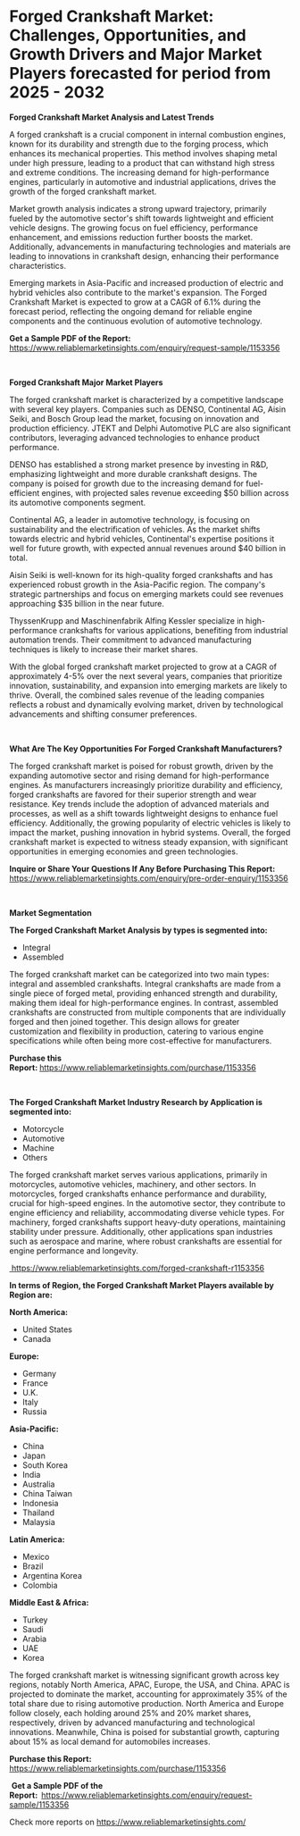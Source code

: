 <p><h1>Forged Crankshaft Market: Challenges, Opportunities, and Growth Drivers and Major Market Players forecasted for period from 2025 - 2032</h1></p><p><strong>Forged Crankshaft Market Analysis and Latest Trends</strong></p>
<p><p>A forged crankshaft is a crucial component in internal combustion engines, known for its durability and strength due to the forging process, which enhances its mechanical properties. This method involves shaping metal under high pressure, leading to a product that can withstand high stress and extreme conditions. The increasing demand for high-performance engines, particularly in automotive and industrial applications, drives the growth of the forged crankshaft market.</p><p>Market growth analysis indicates a strong upward trajectory, primarily fueled by the automotive sector's shift towards lightweight and efficient vehicle designs. The growing focus on fuel efficiency, performance enhancement, and emissions reduction further boosts the market. Additionally, advancements in manufacturing technologies and materials are leading to innovations in crankshaft design, enhancing their performance characteristics.</p><p>Emerging markets in Asia-Pacific and increased production of electric and hybrid vehicles also contribute to the market's expansion. The Forged Crankshaft Market is expected to grow at a CAGR of 6.1% during the forecast period, reflecting the ongoing demand for reliable engine components and the continuous evolution of automotive technology.</p></p>
<p><strong>Get a Sample PDF of the Report:&nbsp;</strong> <a href="https://www.reliablemarketinsights.com/enquiry/request-sample/1153356?utm_campaign=2287&utm_medium=2&utm_source=Github&utm_content=ia&utm_term=19022025&utm_id=forged-crankshaft">https://www.reliablemarketinsights.com/enquiry/request-sample/1153356</a></p>
<p>&nbsp;</p>
<p><strong>Forged Crankshaft Major Market Players</strong></p>
<p><p>The forged crankshaft market is characterized by a competitive landscape with several key players. Companies such as DENSO, Continental AG, Aisin Seiki, and Bosch Group lead the market, focusing on innovation and production efficiency. JTEKT and Delphi Automotive PLC are also significant contributors, leveraging advanced technologies to enhance product performance.</p><p>DENSO has established a strong market presence by investing in R&D, emphasizing lightweight and more durable crankshaft designs. The company is poised for growth due to the increasing demand for fuel-efficient engines, with projected sales revenue exceeding $50 billion across its automotive components segment.</p><p>Continental AG, a leader in automotive technology, is focusing on sustainability and the electrification of vehicles. As the market shifts towards electric and hybrid vehicles, Continental's expertise positions it well for future growth, with expected annual revenues around $40 billion in total.</p><p>Aisin Seiki is well-known for its high-quality forged crankshafts and has experienced robust growth in the Asia-Pacific region. The company's strategic partnerships and focus on emerging markets could see revenues approaching $35 billion in the near future.</p><p>ThyssenKrupp and Maschinenfabrik Alfing Kessler specialize in high-performance crankshafts for various applications, benefiting from industrial automation trends. Their commitment to advanced manufacturing techniques is likely to increase their market shares.</p><p>With the global forged crankshaft market projected to grow at a CAGR of approximately 4-5% over the next several years, companies that prioritize innovation, sustainability, and expansion into emerging markets are likely to thrive. Overall, the combined sales revenue of the leading companies reflects a robust and dynamically evolving market, driven by technological advancements and shifting consumer preferences.</p></p>
<p>&nbsp;</p>
<p><strong>What Are The Key Opportunities For Forged Crankshaft Manufacturers?</strong></p>
<p><p>The forged crankshaft market is poised for robust growth, driven by the expanding automotive sector and rising demand for high-performance engines. As manufacturers increasingly prioritize durability and efficiency, forged crankshafts are favored for their superior strength and wear resistance. Key trends include the adoption of advanced materials and processes, as well as a shift towards lightweight designs to enhance fuel efficiency. Additionally, the growing popularity of electric vehicles is likely to impact the market, pushing innovation in hybrid systems. Overall, the forged crankshaft market is expected to witness steady expansion, with significant opportunities in emerging economies and green technologies.</p></p>
<p><strong>Inquire or Share Your Questions If Any Before Purchasing This Report:</strong> <a href="https://www.reliablemarketinsights.com/enquiry/pre-order-enquiry/1153356?utm_campaign=2287&utm_medium=2&utm_source=Github&utm_content=ia&utm_term=19022025&utm_id=forged-crankshaft">https://www.reliablemarketinsights.com/enquiry/pre-order-enquiry/1153356</a></p>
<p>&nbsp;</p>
<p><strong>Market Segmentation</strong></p>
<p><strong>The Forged Crankshaft Market Analysis by types is segmented into:</strong></p>
<p><ul><li>Integral</li><li>Assembled</li></ul></p>
<p><p>The forged crankshaft market can be categorized into two main types: integral and assembled crankshafts. Integral crankshafts are made from a single piece of forged metal, providing enhanced strength and durability, making them ideal for high-performance engines. In contrast, assembled crankshafts are constructed from multiple components that are individually forged and then joined together. This design allows for greater customization and flexibility in production, catering to various engine specifications while often being more cost-effective for manufacturers.</p></p>
<p><strong>Purchase this Report:&nbsp;</strong><a href="https://www.reliablemarketinsights.com/purchase/1153356?utm_campaign=2287&utm_medium=2&utm_source=Github&utm_content=ia&utm_term=19022025&utm_id=forged-crankshaft">https://www.reliablemarketinsights.com/purchase/1153356</a></p>
<p>&nbsp;</p>
<p><strong>The Forged Crankshaft Market Industry Research by Application is segmented into:</strong></p>
<p><ul><li>Motorcycle</li><li>Automotive</li><li>Machine</li><li>Others</li></ul></p>
<p><p>The forged crankshaft market serves various applications, primarily in motorcycles, automotive vehicles, machinery, and other sectors. In motorcycles, forged crankshafts enhance performance and durability, crucial for high-speed engines. In the automotive sector, they contribute to engine efficiency and reliability, accommodating diverse vehicle types. For machinery, forged crankshafts support heavy-duty operations, maintaining stability under pressure. Additionally, other applications span industries such as aerospace and marine, where robust crankshafts are essential for engine performance and longevity.</p></p>
<p><a href="https://www.reliablemarketinsights.com/forged-crankshaft-r1153356?utm_campaign=2287&utm_medium=2&utm_source=Github&utm_content=ia&utm_term=19022025&utm_id=forged-crankshaft">&nbsp;https://www.reliablemarketinsights.com/forged-crankshaft-r1153356</a></p>
<p><strong>In terms of Region, the Forged Crankshaft Market Players available by Region are:</strong></p>
<p>
    <p> <strong> North America: </strong>
        <ul>
            <li>United States</li>
            <li>Canada</li>
        </ul>
        </p> 
    <p> <strong> Europe: </strong>
        <ul>
            <li>Germany</li>
            <li>France</li>
            <li>U.K.</li>
            <li>Italy</li>
            <li>Russia</li>
        </ul>
        </p> 
    <p> <strong> Asia-Pacific: </strong>
        <ul>
            <li>China</li>
            <li>Japan</li>
            <li>South Korea</li>
            <li>India</li>
            <li>Australia</li>
            <li>China Taiwan</li>
            <li>Indonesia</li>
            <li>Thailand</li>
            <li>Malaysia</li>
        </ul>
        </p> 
    <p> <strong> Latin America: </strong>
        <ul>
            <li>Mexico</li>
            <li>Brazil</li>
            <li>Argentina Korea</li>
            <li>Colombia</li>
        </ul>
        </p> 
    <p> <strong> Middle East & Africa: </strong>
        <ul>
            <li>Turkey</li>
            <li>Saudi</li>
            <li>Arabia</li>
            <li>UAE</li>
            <li>Korea</li>
        </ul>
    </p>
    </p>
<p><p>The forged crankshaft market is witnessing significant growth across key regions, notably North America, APAC, Europe, the USA, and China. APAC is projected to dominate the market, accounting for approximately 35% of the total share due to rising automotive production. North America and Europe follow closely, each holding around 25% and 20% market shares, respectively, driven by advanced manufacturing and technological innovations. Meanwhile, China is poised for substantial growth, capturing about 15% as local demand for automobiles increases.</p></p>
<p><strong>Purchase this Report: </strong><a href="https://www.reliablemarketinsights.com/purchase/1153356?utm_campaign=2287&utm_medium=2&utm_source=Github&utm_content=ia&utm_term=19022025&utm_id=forged-crankshaft">https://www.reliablemarketinsights.com/purchase/1153356</a></p>
<p>&nbsp;<strong>Get a Sample PDF of the Report:&nbsp;&nbsp;</strong><a href="https://www.reliablemarketinsights.com/enquiry/request-sample/1153356?utm_campaign=2287&utm_medium=2&utm_source=Github&utm_content=ia&utm_term=19022025&utm_id=forged-crankshaft">https://www.reliablemarketinsights.com/enquiry/request-sample/1153356</a></p>
<p><strong></strong></p>
<p>Check more reports on <a href="https://www.reliablemarketinsights.com/?utm_campaign=2287&utm_medium=2&utm_source=Github&utm_content=ia&utm_term=19022025&utm_id=forged-crankshaft">https://www.reliablemarketinsights.com/</a></p>